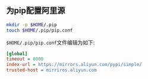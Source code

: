 ## 为pip配置阿里源

```bash
mkdir -p $HOME/.pip
touch $HOME/.pip/pip.conf
```

`$HOME/.pip/pip.conf`文件编辑为如下:

```ini
[global]
timeout = 6000
index-url = https://mirrors.aliyun.com/pypi/simple/
trusted-host = mirriros.aliyun.com
```
